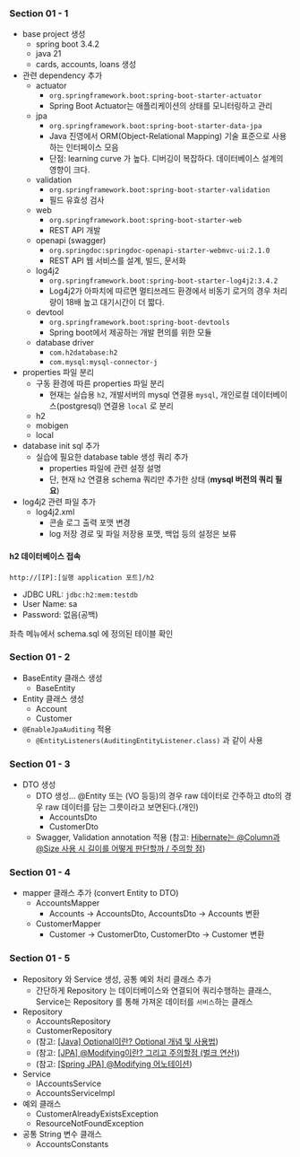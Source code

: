 ### Section 01 - 1

- base project 생성
  - spring boot 3.4.2
  - java 21
  - cards, accounts, loans 생성
- 관련 dependency 추가
  - actuator
    - `org.springframework.boot:spring-boot-starter-actuator`
    - Spring Boot Actuator는 애플리케이션의 상태를 모니터링하고 관리
  - jpa
    - `org.springframework.boot:spring-boot-starter-data-jpa`
    - Java 진영에서 ORM(Object-Relational Mapping) 기술 표준으로 사용하는 인터페이스 모음
    - 단점: learning curve 가 높다. 디버깅이 복잡하다. 데이터베이스 설계의 영향이 크다.
  - validation
    - `org.springframework.boot:spring-boot-starter-validation`
    - 필드 유효성 검사
  - web
    - `org.springframework.boot:spring-boot-starter-web`
    - REST API 개발
  - openapi (swagger)
    - `org.springdoc:springdoc-openapi-starter-webmvc-ui:2.1.0`
    - REST API 웹 서비스를 설계, 빌드, 문서화
  - log4j2
    - `org.springframework.boot:spring-boot-starter-log4j2:3.4.2`
    - Log4j2가 아파치에 따르면 멀티쓰레드 환경에서 비동기 로거의 경우 처리량이 18배 높고 대기시간이 더 짧다.
  - devtool
    - `org.springframework.boot:spring-boot-devtools`
    - Spring boot에서 제공하는 개발 편의를 위한 모듈
  - database driver
    - `com.h2database:h2`
    - `com.mysql:mysql-connector-j`
- properties 파일 분리
  - 구동 환경에 따른 properties 파일 분리
    - 현재는 실습용 `h2`, 개발서버의 mysql 연결용 `mysql`, 개인로컬 데이터베이스(postgresql) 연결용 `local` 로 분리
  - h2
  - mobigen
  - local
- database init sql 추가
  - 실습에 필요한 database table 생성 쿼리 추가
    - properties 파일에 관련 설정 설명
    - 단, 현재 `h2` 연결용 schema 쿼리만 추가한 상태 (**mysql 버전의 쿼리 필요**)
- log4j2 관련 파일 추가
  - log4j2.xml
    - 콘솔 로그 출력 포맷 변경
    - log 저장 경로 및 파일 저장용 포맷, 백업 등의 설정은 보류


#### h2 데이터베이스 접속

`http://[IP]:[실행 application 포트]/h2`

- JDBC URL: `jdbc:h2:mem:testdb`
- User Name: sa
- Password: 없음(공백)

좌측 메뉴에서 schema.sql 에 정의된 테이블 확인

### Section 01 - 2

- BaseEntity 클래스 생성
  - BaseEntity
- Entity 클래스 생성
  - Account
  - Customer
- `@EnableJpaAuditing` 적용
  - `@EntityListeners(AuditingEntityListener.class)` 과 같이 사용

### Section 01 - 3

- DTO 생성
  - DTO 생성... @Entity 또는 (VO 등등)의 경우 raw 데이터로 간주하고 dto의 경우 raw 데이터를 담는 그릇이라고 보면된다.(개인)
    - AccountsDto
    - CustomerDto
  - Swagger, Validation annotation 적용
    (참고: [Hibernate는 @Column과 @Size 사용 시 길이를 어떻게 판단할까 / 주의할 점](https://melonturtle.netlify.app/hibernate-column-size/))

### Section 01 - 4

- mapper 클래스 추가 (convert Entity to DTO)
  - AccountsMapper
    - Accounts -> AccountsDto, AccountsDto -> Accounts 변환
  - CustomerMapper
    - Customer -> CustomerDto, CustomerDto -> Customer 변환

### Section 01 - 5

  - Repository 와 Service 생성, 공통 예외 처리 클래스 추가
    - 간단하게 Repository 는 데이터베이스와 연결되어 쿼리수행하는 클래스, Service는 Repository 를 통해 가져온 데이터를 `서비스`하는 클래스
  - Repository
    - AccountsRepository
    - CustomerRepository
    - (참고: [[Java] Optional이란? Optional 개념 및 사용법](https://mangkyu.tistory.com/70))
    - (참고: [[JPA] @Modifying이란? 그리고 주의할점  (벌크 연산)](https://hstory0208.tistory.com/entry/JPA-Modifying%EC%9D%B4%EB%9E%80-%EA%B7%B8%EB%A6%AC%EA%B3%A0-%EC%A3%BC%EC%9D%98%ED%95%A0%EC%A0%90-%EB%B2%8C%ED%81%AC-%EC%97%B0%EC%82%B0))
    - (참고: [[Spring JPA] @Modifying 어노테이션](https://frogand.tistory.com/174))
  - Service
    - IAccountsService
    - AccountsServiceImpl
  - 예외 클래스
    - CustomerAlreadyExistsException
    - ResourceNotFoundException
  - 공통 String 변수 클래스
    - AccountsConstants
  
